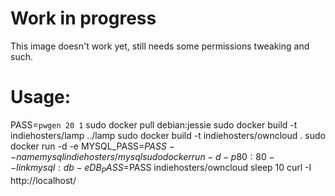 # Work in progress

This image doesn't work yet, still needs some permissions tweaking and such.

# Usage:

PASS=`pwgen 20 1`
sudo docker pull debian:jessie
sudo docker build -t indiehosters/lamp ../lamp
sudo docker build -t indiehosters/owncloud .
sudo docker run -d -e MYSQL_PASS=$PASS --name mysql indiehosters/mysql
sudo docker run -d -p 80:80 --link mysql:db -e DB_PASS=$PASS indiehosters/owncloud
sleep 10
curl -I http://localhost/
